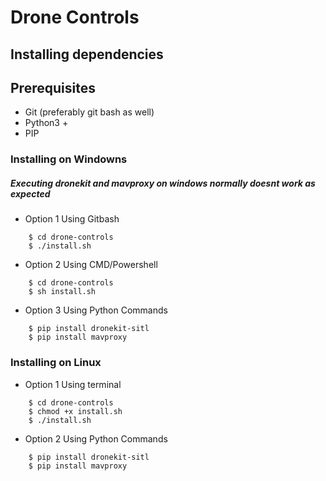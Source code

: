 # Drone Controls

## Installing dependencies 

## Prerequisites 
* Git (preferably git bash as well)
* Python3 +
* PIP

### Installing on Windowns
##### Executing dronekit and mavproxy on windows normally doesnt work as expected
* Option 1 Using Gitbash  
```
	$ cd drone-controls  
	$ ./install.sh  
```
* Option 2 Using CMD/Powershell  
```
	$ cd drone-controls   
	$ sh install.sh  
```
* Option 3 Using Python Commands  
```
	$ pip install dronekit-sitl  
	$ pip install mavproxy  
```

### Installing on Linux
* Option 1 Using terminal 
```
	$ cd drone-controls  
	$ chmod +x install.sh  
	$ ./install.sh  
```
* Option 2 Using Python Commands 
```
	$ pip install dronekit-sitl  
	$ pip install mavproxy  
```
